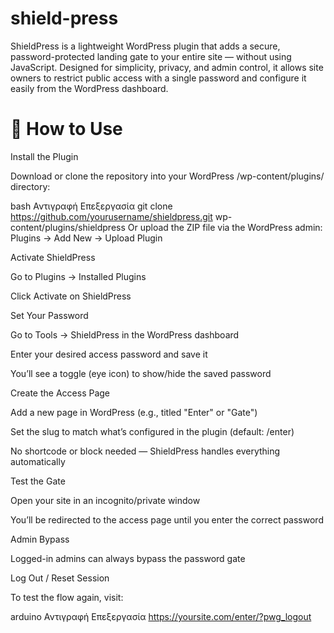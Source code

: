 # shield-press
ShieldPress is a lightweight WordPress plugin that adds a secure, password-protected landing gate to your entire site — without using JavaScript. Designed for simplicity, privacy, and admin control, it allows site owners to restrict public access with a single password and configure it easily from the WordPress dashboard.

# 🚀 How to Use
Install the Plugin

Download or clone the repository into your WordPress /wp-content/plugins/ directory:

bash
Αντιγραφή
Επεξεργασία
git clone https://github.com/yourusername/shieldpress.git wp-content/plugins/shieldpress
Or upload the ZIP file via the WordPress admin:
Plugins → Add New → Upload Plugin

Activate ShieldPress

Go to Plugins → Installed Plugins

Click Activate on ShieldPress

Set Your Password

Go to Tools → ShieldPress in the WordPress dashboard

Enter your desired access password and save it

You’ll see a toggle (eye icon) to show/hide the saved password

Create the Access Page

Add a new page in WordPress (e.g., titled "Enter" or "Gate")

Set the slug to match what’s configured in the plugin (default: /enter)

No shortcode or block needed — ShieldPress handles everything automatically

Test the Gate

Open your site in an incognito/private window

You’ll be redirected to the access page until you enter the correct password

Admin Bypass

Logged-in admins can always bypass the password gate

Log Out / Reset Session

To test the flow again, visit:

arduino
Αντιγραφή
Επεξεργασία
https://yoursite.com/enter/?pwg_logout
